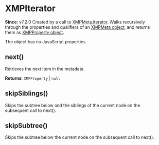 
<a name="xmpiterator" id="xmpiterator"></a>

# XMPIterator
**Since**: v7.2.0
Created by a call to [XMPMeta.iterator](./XMPMeta.md#iteratoroptions-schemans-propname). Walks recursively through the properties and qualifiers of an [XMPMeta object](./XMPMeta.md), and returns them as [XMPProperty object](./XMPIterator.md).

The object has no JavaScript properties.  


<a name="xmpiterator-next" id="xmpiterator-next"></a>

## next()
Retrieves the next item in the metadata.

**Returns**: `XMPProperty` \| `null`  


<a name="xmpiterator-skipsiblings" id="xmpiterator-skipsiblings"></a>

## skipSiblings()
Skips the subtree below and the siblings of the current node on the subsequent call to next().



<a name="xmpiterator-skipsubtree" id="xmpiterator-skipsubtree"></a>

## skipSubtree()
Skips the subtree below the current node on the subsequent call to next().


  